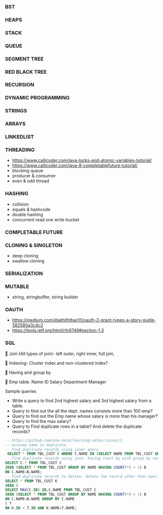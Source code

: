 ### BST
### HEAPS
### STACK
### QUEUE
### SEGMENT TREE
### RED BLACK TREE
### RECURSION
### DYNAMIC PROGRAMMING
### STRINGS
### ARRAYS
### LINKEDLIST
### THREADING
* https://www.callicoder.com/java-locks-and-atomic-variables-tutorial/
* https://www.callicoder.com/java-8-completablefuture-tutorial/
* blocking queue
* producer & consumer
* even & odd thread

### HASHING
* collision
* equals & hashcode
* double hashing
* concurrent read one write bucket

### COMPLETABLE FUTURE

### CLONING & SINGLETON
* deep cloning
* swallow cloning

### SERIALIZATION

### MUTABLE
* string, stringbuffer, string builder

### OAUTH
* https://medium.com/@athiththan11/oauth-2-grant-types-a-story-guide-582580a3c4c2
* https://tools.ietf.org/html/rfc6749#section-1.3

### SQL

	Join (All types of join)- left outer, right inner, full join, 

	Indexing- Cluster index and non-clustered index?

	Having and group by

	Emp table.
Name	ID	Salary	Department	Manager
				
				

Sample queries
* Write a query to find 2nd highest salary and 3rd highest salary from a table.
* Query to find out the all the dept. names consists more than 100 emp?
* Query to find out the Emp name whose salary is more than his manager?
* Query to find the max salary?
* Query to Find duplicate rows in a table? And delete the duplicate records?
```sql
-- https://github.com/one-note/learning-notes/issues/3
-- asssume name is duplicate.
-- find duplicate records using inner query
 SELECT * FROM TBL_CUST C WHERE C.NAME IN (SELECT NAME FROM TBL_CUST GROUP BY NAME HAVING COUNT(*) > 1)
-- find duplicate records using join. having count by with group by name > 1
SELECT C.* FROM TBL_CUST C 
JOIN (SELECT * FROM TBL_CUST GROUP BY NAME HAVING COUNT(*) > 1) B
ON C.NAME=B.NAME;
-- find duplicate records to delete. delete the record other than max(id)
SELECT * FROM TBL_CUST K
JOIN (
SELECT MAX(C.ID) ID,C.NAME FROM TBL_CUST C 
JOIN (SELECT * FROM TBL_CUST GROUP BY NAME HAVING COUNT(*) > 1) B
ON C.NAME=B.NAME GROUP BY C.NAME
) T 
ON K.ID < T.ID AND K.NAME=T.NAME;
```

